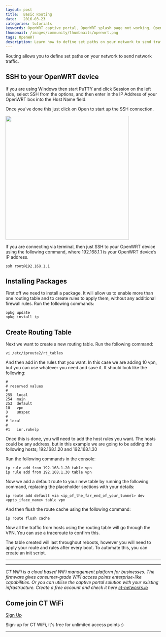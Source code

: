 ```yaml
---
layout: post
title:  Basic Routing
date:   2016-03-23
categories: tutorials
keywords: OpenWRT captive portal, OpenWRT splash page not working, OpenWRT splash page template, OpenWRT splash page free, OpenWRT splash page html, OpenWRT splash page hosting, OpenMesh captive portal, OpenMesh splash page not working, OpenMesh splash page template, OpenMesh splash page free, OpenMesh splash page html, OpenMesh splash page hosting, DD-WRT, OpenWRT Routing
thumbnail: /images/community/thumbnails/openwrt.png
tags: OpenWRT
description: Learn how to define set paths on your network to send traffic.
---
```


Routing allows you to define set paths on your network to send network traffic.

## SSH to your OpenWRT device

If you are using Windows then start PuTTY and click Session on the left side, select SSH from the options, and then enter in the IP Address of your OpenWRT box into the Host Name field.

Once you’ve done this just click on Open to start up the SSH connection.

<div class="mdl-typography--text-center">
  <img src="/images/community/tutorials/openwrt/puttyconfig.png" width="400px">
</div>

If you are connecting via terminal, then just SSH to your OpenWRT device using the following command, where 192.168.1.1 is your OpenWRT device’s IP address.

    ssh root@192.168.1.1

## Installing Packages
First off we need to install a package. It will allow us to enable more than one routing table and to create rules to apply them, without any additional firewall rules.
Run the following commands:

    opkg update
    opkg install ip

## Create Routing Table

Next we want to create a new routing table. Run the following command:

    vi /etc/iproute2/rt_tables

And then add in the rules that you want. In this case we are adding 10 vpn, but you can use whatever you need and save it. It should look like the following:

    #
    # reserved values
    #   
    255  local
    254  main
    253  default
    10   vpn
    0    unspec
    #
    # local
    #
    #1   inr.ruhelp

Once this is done, you will need to add the host rules you want. The hosts could be any address, but in this example we are going to be adding the following hosts; 192.168.1.20 and 192.168.1.30

Run the following commands in the console:

    ip rule add from 192.168.1.20 table vpn
    ip rule add from 192.168.1.30 table vpn

Now we add a default route to your new table by running the following command, replacing the placeholder sections with your details:

    ip route add default via <ip_of_the_far_end_of_your_tunnel> dev <pptp_iface_name> table vpn

And then flush the route cache using the following command:

    ip route flush cache

Now all the traffic from hosts using the routing table will go through the VPN. You can use a traceroute to confirm this.

The table created will last throughout reboots, however you will need to apply your route and rules after every boot. To automate this, you can create an init script.

<hr>

<hr>

*CT WiFi is a cloud based WiFi management platform for businesses. The firmware gives consumer-grade WiFi access points enterprise-like capabilities. Or you can utilise the captive portal solution with your existing infrastructure. Create a free account and check it here <a href="https://ct-networks.io">ct-networks.io</a>*


<div class="mdl-typography--text-center">

<h2>Come join CT WiFi</h2>

<a href="/sign-up" class="button success dst">Sign Up</a><br>

<p>Sign-up for CT WiFi, it's free for unlimited access points :)</p>

<hr>

</div>
